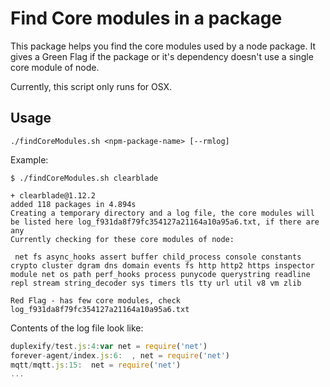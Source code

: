 # Find Core modules in a package

This package helps you find the core modules used by a node package. It gives a Green Flag if the package or it's dependency doesn't use a single core module of node.

Currently, this script only runs for OSX. 
## Usage
    ./findCoreModules.sh <npm-package-name> [--rmlog]

Example: 
```
$ ./findCoreModules.sh clearblade

+ clearblade@1.12.2
added 118 packages in 4.894s
Creating a temporary directory and a log file, the core modules will be listed here log_f931da8f79fc354127a21164a10a95a6.txt, if there are any
Currently checking for these core modules of node:

 net fs async_hooks assert buffer child_process console constants crypto cluster dgram dns domain events fs http http2 https inspector module net os path perf_hooks process punycode querystring readline repl stream string_decoder sys timers tls tty url util v8 vm zlib

Red Flag - has few core modules, check log_f931da8f79fc354127a21164a10a95a6.txt
```

Contents of the log file look like:
```js
duplexify/test.js:4:var net = require('net')
forever-agent/index.js:6:  , net = require('net')
mqtt/mqtt.js:15:  net = require('net')
...
```